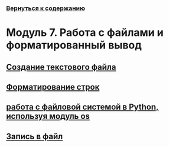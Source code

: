 ### [Вернуться к содержанию](https://github.com/AlexandrKuznetsov1/Practical_work/blob/master/README.md)
# Модуль 7. Работа с файлами и форматированный вывод
## [Создание текстового файла](https://github.com/AlexandrKuznetsov1/Practical_work/blob/master/Modul7/Homework1m7.py)
## [Форматирование строк](https://github.com/AlexandrKuznetsov1/Practical_work/blob/master/Modul7/Homework2m7.py)
## [работа с файловой системой в Python, используя модуль os](https://github.com/AlexandrKuznetsov1/Practical_work/blob/master/Modul7/Homework3m7.py)
## [Запись в файл](https://github.com/AlexandrKuznetsov1/Practical_work/blob/master/Modul7/module_7_2.py)
